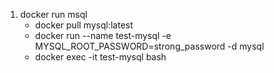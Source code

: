 1. docker run msql
    - docker pull mysql:latest
    - docker run --name test-mysql -e MYSQL_ROOT_PASSWORD=strong_password -d mysql
    - docker exec -it test-mysql bash